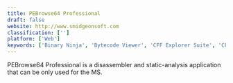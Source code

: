 ```yaml
---
title: PEBrowse64 Professional
draft: false 
website: http://www.smidgeonsoft.com
classification: ['']
platform: ['Web']
keywords: ['Binary Ninja', 'Bytecode Viewer', 'CFF Explorer Suite', 'CFR', 'Cavaj Java Decompiler', 'Ghidra', 'GrayWolf', 'HxD', 'IDA', 'ILSpy', 'MSIL Disassembler', 'Microsoft Visual Studio', 'MonoDevelop', 'OllyDbg', 'PE Explorer', 'Procyon', 'Zeta Resource Editor', 'dnSpy', 'dotPeek']
---
```

PEBrowse64 Professional is a disassembler and static-analysis application that can be only used for the MS.